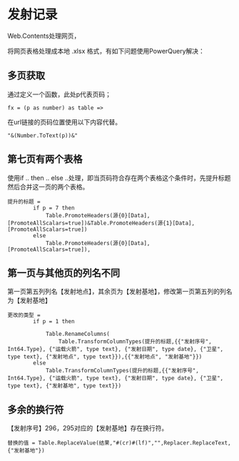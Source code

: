 # 发射记录

Web.Contents处理网页，

[发射记录]: http://www.spacechina.com/n25/n142/n152/n657792/	"发射记录"

将网页表格处理成本地 .xlsx 格式，有如下问题使用PowerQuery解决：

## 多页获取

通过定义一个函数，此处p代表页码；

```
fx = (p as number) as table =>
```

在url链接的页码位置使用以下内容代替。

```
"&(Number.ToText(p))&"
```

## 第七页有两个表格

使用if .. then .. else ..处理，即当页码符合存在两个表格这个条件时，先提升标题然后合并这一页的两个表格。

```
提升的标题 =
        if p = 7 then 
            Table.PromoteHeaders(源{0}[Data], [PromoteAllScalars=true])&Table.PromoteHeaders(源{1}[Data], [PromoteAllScalars=true])
        else 
            Table.PromoteHeaders(源{0}[Data], [PromoteAllScalars=true]),
```

## 第一页与其他页的列名不同

第一页第五列列名【发射地点】，其余页为【发射基地】，修改第一页第五列的列名为【发射基地】

```
更改的类型 = 
        if p = 1 then
            
            Table.RenameColumns(
                Table.TransformColumnTypes(提升的标题,{{"发射序号", Int64.Type}, {"运载火箭", type text}, {"发射日期", type date}, {"卫星", type text}, {"发射地点", type text}}),{{"发射地点", "发射基地"}})
        else 
            Table.TransformColumnTypes(提升的标题,{{"发射序号", Int64.Type}, {"运载火箭", type text}, {"发射日期", type date}, {"卫星", type text}, {"发射基地", type text}})
```

## 多余的换行符

【发射序号】296，295对应的【发射基地】存在换行符。

```
替换的值 = Table.ReplaceValue(结果,"#(cr)#(lf)","",Replacer.ReplaceText,{"发射基地"})
```

